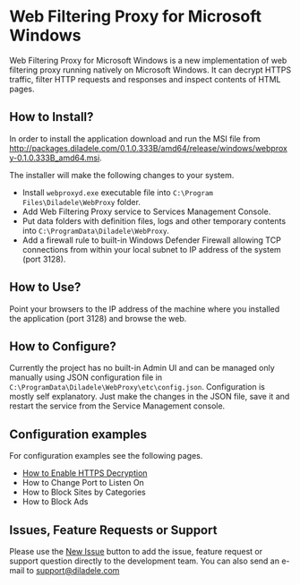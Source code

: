 # Web Filtering Proxy for Microsoft Windows

Web Filtering Proxy for Microsoft Windows is a new implementation of web filtering proxy running natively on Microsoft Windows. It can decrypt HTTPS traffic, filter HTTP requests and responses and inspect contents of HTML pages. 

## How to Install?

In order to install the application download and run the MSI file from http://packages.diladele.com/0.1.0.333B/amd64/release/windows/webproxy-0.1.0.333B_amd64.msi. 

The installer will make the following changes to your system.

* Install `webproxyd.exe` executable file into `C:\Program Files\Diladele\WebProxy` folder.
* Add Web Filtering Proxy service to Services Management Console.
* Put data folders with definition files, logs and other temporary contents into `C:\ProgramData\Diladele\WebProxy`.
* Add a firewall rule to built-in Windows Defender Firewall allowing TCP connections from within your local subnet to IP address of the system (port 3128).

## How to Use?

Point your browsers to the IP address of the machine where you installed the application (port 3128) and browse the web. 

## How to Configure?

Currently the project has no built-in Admin UI and can be managed only manually using JSON configuration file in `C:\ProgramData\Diladele\WebProxy\etc\config.json`. Configuration is mostly self explanatory. Just make the changes in the JSON file, save it and restart the service from the Service Management console.

## Configuration examples

For configuration examples see the following pages.

* [How to Enable HTTPS Decryption](./docs/faq/enable_https_decryption.md)
* How to Change Port to Listen On
* How to Block Sites by Categories
* How to Block Ads

## Issues, Feature Requests or Support

Please use the [New Issue](https://github.com/diladele/webproxy/issues/new) button to add the issue, feature request or support question directly to the development team. You can also send an e-mail to support@diladele.com